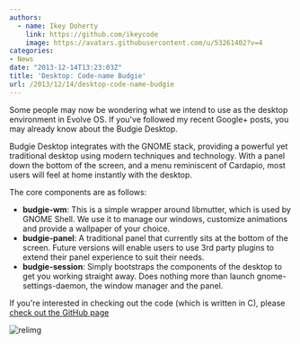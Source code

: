 ```yaml
---
authors:
  - name: Ikey Doherty
    link: https://github.com/ikeycode
    image: https://avatars.githubusercontent.com/u/53261402?v=4
categories:
- News
date: "2013-12-14T13:23:03Z"
title: 'Desktop: Code-name Budgie'
url: /2013/12/14/desktop-code-name-budgie
---
```


Some people may now be wondering what we intend to use as the desktop environment in Evolve OS. If you've followed my recent Google+ posts, you may already know about the Budgie Desktop.

Budgie Desktop integrates with the GNOME stack, providing a powerful yet traditional desktop using modern techniques and technology. With a panel down the bottom of the screen, and a menu reminiscent of 
Cardapio, most users will feel at home instantly with the desktop.
<!--more-->

The core components are as follows:

- **budgie-wm**: This is a simple wrapper around libmutter, which is used by GNOME Shell. We use it to manage our windows, customize animations and provide a wallpaper of your choice.
- **budgie-panel**: A traditional panel that currently sits at the bottom of the screen. Future versions will enable users to use 3rd party plugins to extend their panel experience to suit their needs.
- **budgie-session**: Simply bootstraps the components of the desktop to get you working straight away. Does nothing more than launch gnome-settings-daemon, the window manager and the panel.

If you're interested in checking out the code (which is written in C), please [check out the GitHub page](https://github.com/solus-project/budgie-desktop)

![relimg](Screenshot-from-2013-12-14-131850.png)